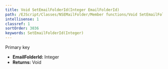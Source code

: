 ```yaml
---
title: Void SetEmailFolderId(Integer EmailFolderId)
path: /EJScript/Classes/NSEMailFolder/Member functions/Void SetEmailFolderId(Integer p_0)
intellisense: 1
classref: 1
sortOrder: 3036
keywords: SetEmailFolderId(Integer)
---
```



Primary key



* **EmailFolderId:** Integer
* **Returns:** Void


